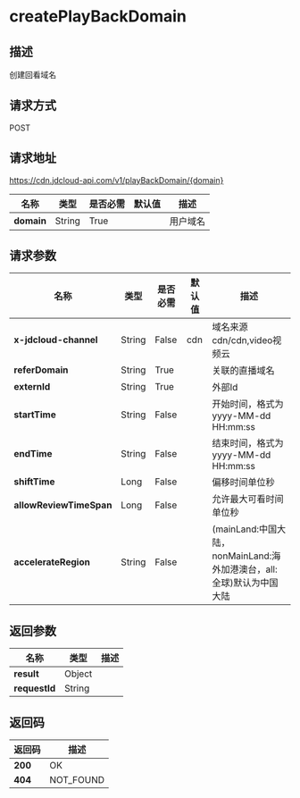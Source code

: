 # createPlayBackDomain


## 描述
创建回看域名

## 请求方式
POST

## 请求地址
https://cdn.jdcloud-api.com/v1/playBackDomain/{domain}

|名称|类型|是否必需|默认值|描述|
|---|---|---|---|---|
|**domain**|String|True| |用户域名|

## 请求参数
|名称|类型|是否必需|默认值|描述|
|---|---|---|---|---|
|**x-jdcloud-channel**|String|False|cdn|域名来源cdn/cdn,video视频云|
|**referDomain**|String|True| |关联的直播域名|
|**externId**|String|True| |外部Id|
|**startTime**|String|False| |开始时间，格式为yyyy-MM-dd HH:mm:ss|
|**endTime**|String|False| |结束时间，格式为yyyy-MM-dd HH:mm:ss|
|**shiftTime**|Long|False| |偏移时间单位秒|
|**allowReviewTimeSpan**|Long|False| |允许最大可看时间单位秒|
|**accelerateRegion**|String|False| |(mainLand:中国大陆，nonMainLand:海外加港澳台，all:全球)默认为中国大陆|


## 返回参数
|名称|类型|描述|
|---|---|---|
|**result**|Object| |
|**requestId**|String| |


## 返回码
|返回码|描述|
|---|---|
|**200**|OK|
|**404**|NOT_FOUND|

